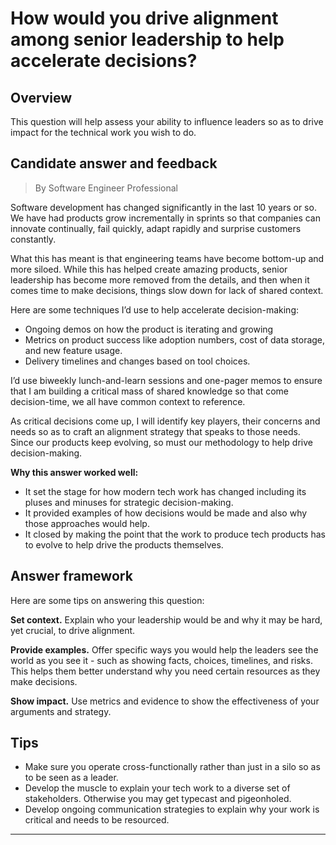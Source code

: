 # How would you drive alignment among senior leadership to help accelerate decisions?

## Overview
This question will help assess your ability to influence leaders so as to drive impact for the technical work you wish to do.

## Candidate answer and feedback
> By Software Engineer Professional

Software development has changed significantly in the last 10 years or so. We have had products grow incrementally in sprints so that companies can innovate continually, fail quickly, adapt rapidly and surprise customers constantly.

What this has meant is that engineering teams have become bottom-up and more siloed. While this has helped create amazing products, senior leadership has become more removed from the details, and then when it comes time to make decisions, things slow down for lack of shared context.

Here are some techniques I’d use to help accelerate decision-making:

* Ongoing demos on how the product is iterating and growing
* Metrics on product success like adoption numbers, cost of data storage, and new feature usage.
* Delivery timelines and changes based on tool choices.

I’d use biweekly lunch-and-learn sessions and one-pager memos to ensure that I am building a critical mass of shared knowledge so that come decision-time, we all have common context to reference.

As critical decisions come up, I will identify key players, their concerns and needs so as to craft an alignment strategy that speaks to those needs. Since our products keep evolving, so must our methodology to help drive decision-making.

**Why this answer worked well:**

* It set the stage for how modern tech work has changed including its pluses and minuses for strategic decision-making.
* It provided examples of how decisions would be made and also why those approaches would help.
* It closed by making the point that the work to produce tech products has to evolve to help drive the products themselves.

## Answer framework
Here are some tips on answering this question:

**Set context.** Explain who your leadership would be and why it may be hard, yet crucial, to drive alignment.

**Provide examples.** Offer specific ways you would help the leaders see the world as you see it - such as showing facts, choices, timelines, and risks. This helps them better understand why you need certain resources as they make decisions.

**Show impact.** Use metrics and evidence to show the effectiveness of your arguments and strategy.

## Tips

* Make sure you operate cross-functionally rather than just in a silo so as to be seen as a leader.
* Develop the muscle to explain your tech work to a diverse set of stakeholders. Otherwise you may get typecast and pigeonholed.
* Develop ongoing communication strategies to explain why your work is critical and needs to be resourced.

---
